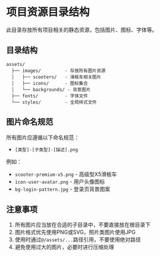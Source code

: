 # 项目资源目录结构

此目录存放所有项目相关的静态资源，包括图片、图标、字体等。

## 目录结构

```
assets/
  ├── images/         - 存放所有图片资源
  │   ├── scooters/   - 滑板车相关图片
  │   ├── icons/      - 图标集合
  │   └── backgrounds/ - 背景图片
  ├── fonts/          - 字体文件
  └── styles/         - 全局样式文件
```

## 图片命名规范

所有图片应遵循以下命名规范：
- `[类型]-[子类型]-[描述].png`

例如：
- `scooter-premium-x5.png` - 高级型X5滑板车
- `icon-user-avatar.png` - 用户头像图标
- `bg-login-pattern.jpg` - 登录页背景图案

## 注意事项

1. 所有图片应当放在合适的子目录中，不要直接放在根目录下
2. 图片格式优先使用PNG或SVG，照片类图片使用JPG
3. 使用时通过`@/assets/...`路径引用，不要使用绝对路径
4. 避免使用过大的图片，必要时进行压缩处理 